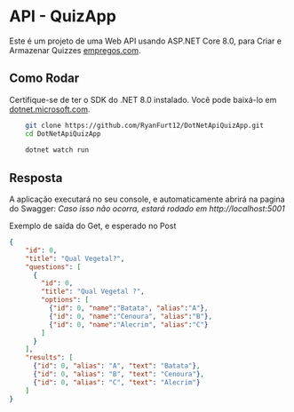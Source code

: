 # API - QuizApp

Este é um projeto de uma Web API usando ASP.NET Core 8.0, para Criar e Armazenar Quizzes [empregos.com](https://www.empregos.com.br/).

## Como Rodar

Certifique-se de ter o SDK do .NET 8.0 instalado. Você pode baixá-lo em [dotnet.microsoft.com](https://dotnet.microsoft.com/download/dotnet/8.0).

```bash
    git clone https://github.com/RyanFurt12/DotNetApiQuizApp.git
    cd DotNetApiQuizApp
    
    dotnet watch run
```
    
## Resposta

A aplicação executará no seu console, e automaticamente abrirá na pagina do Swagger:
_Caso isso não ocorra, estará rodado em http://localhost:5001_

Exemplo de saída do Get, e esperado no Post
```json
{
    "id": 0,
    "title": "Qual Vegetal?",
    "questions": [
      {
        "id": 0,
        "title": "Qual Vegetal ?",
        "options": [
          {"id": 0, "name":"Batata", "alias":"A"},
          {"id": 0, "name":"Cenoura", "alias":"B"},
          {"id": 0, "name":"Alecrim", "alias":"C"}
        ]
      }
    ],
    "results": [
      {"id": 0, "alias": "A", "text": "Batata"},
      {"id": 0, "alias": "B", "text": "Cenoura"},
      {"id": 0, "alias": "C", "text": "Alecrim"}
    ]
}
```